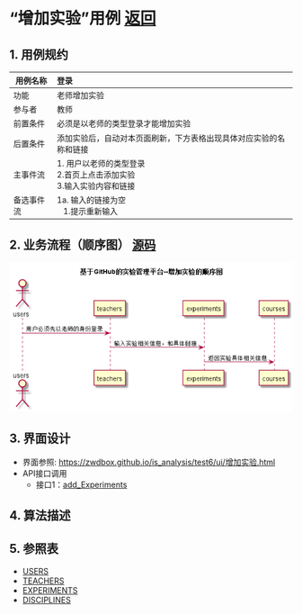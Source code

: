 # “增加实验”用例 [返回](../README.md)

## 1. 用例规约

|用例名称|登录|
|-------|:-------------|
|功能|老师增加实验|
|参与者|教师|
|前置条件| 必须是以老师的类型登录才能增加实验 |
|后置条件|添加实验后，自动对本页面刷新，下方表格出现具体对应实验的名称和链接|
|主事件流| 1. 用户以老师的类型登录<br/>2.首页上点击添加实验<br/>3.输入实验内容和链接|
|备选事件流|1a. 输入的链接为空 <br/>&nbsp;&nbsp; 1.提示重新输入 <br/>|

## 2. 业务流程（顺序图） [源码](../src/addExperiments.puml)

![增加实验](../addExperiment.png) 


## 3. 界面设计
- 界面参照: https://zwdbox.github.io/is_analysis/test6/ui/增加实验.html
- API接口调用
    - 接口1：[add_Experiments](../接口/add_Experiments.md)

## 4. 算法描述 
    
## 5. 参照表

- [USERS](../数据库设计.md/#USERS)
- [TEACHERS](../数据库设计.md/#TEACHERS)
- [EXPERIMENTS](../数据库设计.md/#EXPERIMENTS)
- [DISCIPLINES](../数据库设计.md/#DISCIPLINES)
